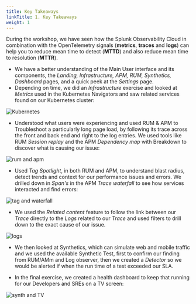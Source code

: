 ```yaml
---
title: Key Takeaways
linkTitle: 1. Key Takeaways
weight: 1
---
```


During the workshop, we have seen how the Splunk Observability Cloud in combination with the OpenTelemetry signals (**metrics**, **traces** and **logs**) can help you to reduce mean time to detect (**MTTD**) and also reduce mean time to resolution (**MTTR**).

* We have a better understanding of the Main User interface and its components, the *Landing, Infrastructure, APM, RUM, Synthetics, Dashboard* pages, and a quick peek at the *Settings* page.
* Depending on time, we did an *Infrastructure* exercise and looked at *Metrics* used in the  Kubernetes Navigators and saw related services found on our Kubernetes cluster:

![Kubernetes](../images/infra.png)

* Understood what users were experiencing and used RUM & APM to Troubleshoot a particularly long page load, by following its trace across the front and back end and right to the log entries.
We used tools like RUM *Session replay* and the APM *Dependency map* with Breakdown to discover what is causing our issue:

![rum and apm](../images/rum-apm.png)

* Used *Tag Spotlight*, in both RUM and APM, to understand blast radius, detect trends and context for our performance issues and errors. We drilled down in *Span's* in the APM *Trace waterfall* to  see how services interacted and find errors:

![tag and waterfall](../images/tag-spotlight-waterfall.png)

* We used the *Related content* feature to follow the link between our *Trace* directly to the *Logs* related to our *Trace* and used filters to drill down to the exact cause of our issue.

![logs](../images/log.png)

* We then looked at Synthetics, which can simulate web and mobile traffic and we used the available  Synthetic Test, first to confirm our finding from RUM/AMm and Log observer, then we created a *Detector* so we would be alerted if when the run time of a test exceeded our SLA.

* In the final exercise, we created a health dashboard to keep that running for our Developers and SREs on a TV screen:

![synth and TV](../images/synth-tv.png)
